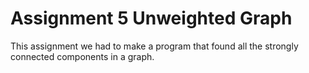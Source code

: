 # Assignment 5 Unweighted Graph

This assignment we had to make a program that found all the strongly connected components in a graph.